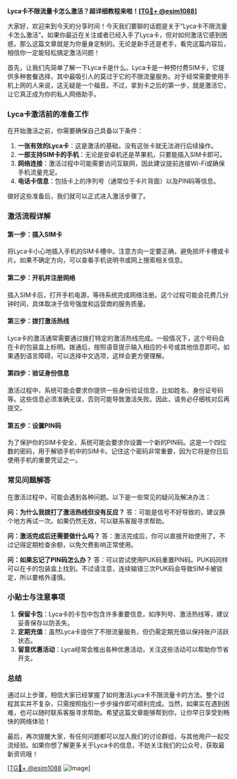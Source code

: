 **Lyca卡不限流量卡怎么激活？超详细教程来啦！[[TG💪+ @esim1088](https://t.me/s/esim1088)]**

大家好，欢迎来到今天的分享时间！今天我们要聊的话题是关于“Lyca卡不限流量卡怎么激活”。如果你最近在关注或者已经入手了Lyca卡，但对如何激活它感到困惑，那么这篇文章就是为你量身定制的。无论是新手还是老手，看完这篇内容后，相信你一定能轻松搞定激活问题！

首先，让我们先简单了解一下Lyca卡是什么。Lyca卡是一种预付费SIM卡，它提供多种套餐选择，其中最吸引人的莫过于它的不限流量服务。对于经常需要使用手机上网的人来说，这无疑是一个福音。不过，拿到卡之后的第一步，就是激活它，让它真正成为你的私人网络助手。

### Lyca卡激活前的准备工作

在开始激活之前，你需要确保自己具备以下条件：

1. **一张有效的Lyca卡**：这是激活的基础，没有这张卡就无法进行后续操作。
2. **一部支持SIM卡的手机**：无论是安卓机还是苹果机，只要能插入SIM卡即可。
3. **网络连接**：激活过程中可能需要访问互联网，因此建议提前连接Wi-Fi或确保手机流量充足。
4. **电话卡信息**：包括卡上的序列号（通常位于卡片背面）以及PIN码等信息。

做好这些准备后，我们就可以正式进入激活步骤了。

### 激活流程详解

#### 第一步：插入SIM卡
将Lyca卡小心地插入手机的SIM卡槽中。注意方向一定要正确，避免损坏卡槽或卡片。如果不确定方向，可以查看手机说明书或网上搜索相关信息。

#### 第二步：开机并注册网络
插入SIM卡后，打开手机电源，等待系统完成网络注册。这个过程可能会花费几分钟时间，具体取决于信号强度和运营商的服务质量。

#### 第三步：拨打激活热线
Lyca卡的激活通常需要通过拨打特定的激活热线完成。一般情况下，这个号码会在卡的包装盒上标明。拨通后，按照语音提示输入相应的卡号或其他信息即可。如果遇到语言障碍，可以选择中文选项，这样会更方便理解。

#### 第四步：验证身份信息
激活过程中，系统可能会要求你提供一些身份验证信息，比如姓名、身份证号码等。这些信息必须准确无误，否则可能导致激活失败。因此，请务必仔细核对后再提交。

#### 第五步：设置PIN码
为了保护你的SIM卡安全，系统可能会要求你设置一个新的PIN码。这是一个四位数的密码，用于解锁手机中的SIM卡。记住这个密码非常重要，因为它将是你日后使用手机的重要凭证之一。

### 常见问题解答

在激活过程中，可能会遇到各种问题。以下是一些常见的疑问及解决办法：

**问：为什么我拨打了激活热线但没有反应？**
答：可能是信号不好导致的，建议换个地方再试一次。如果仍然无效，可以联系客服寻求帮助。

**问：激活完成后还需要做什么吗？**
答：激活完成后，你可以直接开始使用了。不过记得定期检查余额，以免欠费影响正常使用。

**问：如果忘记了PIN码怎么办？**
答：可以尝试使用PUK码重置PIN码。PUK码同样可以在卡的包装盒上找到。不过请注意，连续输错三次PUK码会导致SIM卡被锁定，所以要格外谨慎。

### 小贴士与注意事项

1. **保留卡包**：Lyca卡的卡包中包含许多重要信息，如序列号、激活热线等，建议妥善保存以防丢失。
2. **定期充值**：虽然Lyca卡提供了不限流量服务，但仍需定期充值以保持账户活跃状态。
3. **留意优惠活动**：Lyca经常会推出各种优惠活动，关注这些活动可以帮助你节省开支。

### 总结

通过以上步骤，相信大家已经掌握了如何激活Lyca卡不限流量卡的方法。整个过程其实并不复杂，只需按照指引一步步操作即可顺利完成。当然，如果实在遇到困难，也可以随时联系客服寻求帮助。希望这篇文章能够帮到你，让你早日享受到畅快的网络体验！

最后，再次提醒大家，有任何问题都可以加入我们的讨论群组，与其他用户一起交流经验。如果你想了解更多关于Lyca卡的信息，不妨关注我们的公众号，获取最新资讯哦！

[[TG💪+ @esim1088](https://t.me/s/esim1088) ![Image](https://i.postimg.cc/4NQfJmqS/Snipaste-2025-05-13-00-14-12.png)]